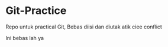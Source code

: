 # Git-Practice

Repo untuk practical Git, Bebas diisi dan diutak atik
ciee conflict


Ini bebas lah ya
